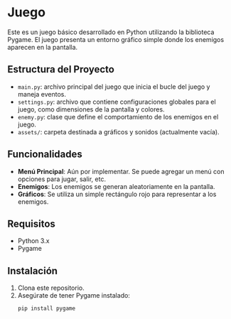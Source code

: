 # Juego

Este es un juego básico desarrollado en Python utilizando la biblioteca Pygame. 
El juego presenta un entorno gráfico simple donde los enemigos aparecen en la pantalla.

## Estructura del Proyecto

- `main.py`: archivo principal del juego que inicia el bucle del juego y maneja eventos.
- `settings.py`: archivo que contiene configuraciones globales para el juego, como dimensiones de la pantalla y colores.
- `enemy.py`: clase que define el comportamiento de los enemigos en el juego.
- `assets/`: carpeta destinada a gráficos y sonidos (actualmente vacía).

## Funcionalidades

- **Menú Principal**: Aún por implementar. Se puede agregar un menú con opciones para jugar, salir, etc.
- **Enemigos**: Los enemigos se generan aleatoriamente en la pantalla.
- **Gráficos**: Se utiliza un simple rectángulo rojo para representar a los enemigos.

## Requisitos

- Python 3.x
- Pygame

## Instalación

1. Clona este repositorio.
2. Asegúrate de tener Pygame instalado:
   ```bash
   pip install pygame
